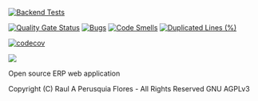 
[![Backend Tests](https://github.com/inikoo/aiku/actions/workflows/testing.yml/badge.svg?branch=main)](https://github.com/inikoo/aiku/actions/workflows/testing.yml)

[![Quality Gate Status](https://sonarcloud.io/api/project_badges/measure?project=Inikoo-Ltd_aiku&metric=alert_status)](https://sonarcloud.io/summary/new_code?id=Inikoo-Ltd_aiku)
[![Bugs](https://sonarcloud.io/api/project_badges/measure?project=Inikoo-Ltd_aiku&metric=bugs)](https://sonarcloud.io/summary/new_code?id=Inikoo-Ltd_aiku)
[![Code Smells](https://sonarcloud.io/api/project_badges/measure?project=Inikoo-Ltd_aiku&metric=code_smells)](https://sonarcloud.io/summary/new_code?id=Inikoo-Ltd_aiku)
[![Duplicated Lines (%)](https://sonarcloud.io/api/project_badges/measure?project=Inikoo-Ltd_aiku&metric=duplicated_lines_density)](https://sonarcloud.io/summary/new_code?id=Inikoo-Ltd_aiku)


[![codecov](https://codecov.io/gh/Inikoo-Ltd/aiku/branch/main/graph/badge.svg?token=12HMR5XCOW)](https://codecov.io/gh/Inikoo-Ltd/aiku)

![](https://codecov.io/gh/Inikoo-Ltd/aiku/graphs/tree.svg?token=12HMR5XCOW)

Open source ERP web application

Copyright (C) Raul A Perusquia Flores - All Rights Reserved GNU AGPLv3
